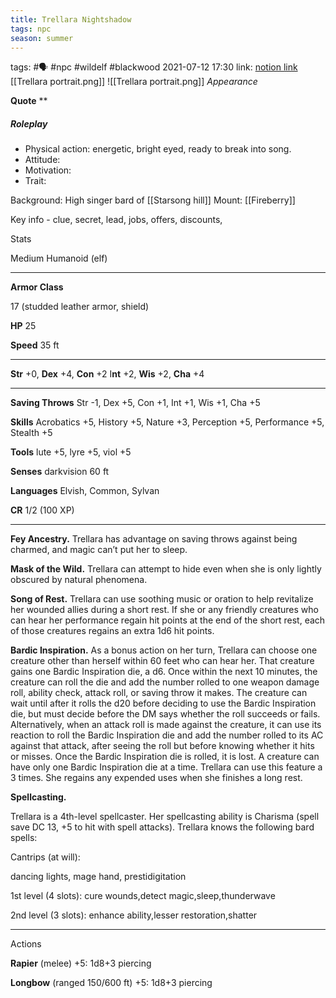 ```yaml
---
title: Trellara Nightshadow
tags: npc
season: summer
---
```

 
tags: #🗣 #npc #wildelf #blackwood
2021-07-12
17:30
link: [notion link](https://www.notion.so/michbahne/Trellara-Nightshadow-e450d7cbe0d9400ea1e05e6ff9470845)
[[Trellara portrait.png]]
![[Trellara portrait.png]]
*Appearance*

**Quote** **

##### Roleplay

-   Physical action: energetic, bright eyed, ready to break into song.
-   Attitude:
-   Motivation:
-   Trait:

Background: High singer bard of [[Starsong hill]]
Mount: [[Fireberry]]

Key info - clue, secret, lead, jobs, offers, discounts,



Stats

Medium Humanoid (elf)

---

**Armor Class**

17 (studded leather armor, shield)

**HP** 25

**Speed** 35 ft

---

**Str** +0, **Dex** +4, **Con** +2 I**nt** +2, **Wis** +2, **Cha** +4

---

**Saving Throws** Str -1, Dex +5, Con +1, Int +1, Wis +1, Cha +5

**Skills** Acrobatics +5, History +5, Nature +3, Perception +5, Performance +5, Stealth +5

**Tools** lute +5, lyre +5, viol +5

**Senses** darkvision 60 ft

**Languages** Elvish, Common, Sylvan

**CR** 1/2 (100 XP)

---

**Fey Ancestry.** Trellara has advantage on saving throws against being charmed, and magic can’t put her to sleep.

**Mask of the Wild.** Trellara can attempt to hide even when she is only lightly obscured by natural phenomena.

**Song of Rest.** Trellara can use soothing music or oration to help revitalize her wounded allies during a short rest. If she or any friendly creatures who can hear her performance regain hit points at the end of the short rest, each of those creatures regains an extra 1d6 hit points.

**Bardic Inspiration.** As a bonus action on her turn, Trellara can choose one creature other than herself within 60 feet who can hear her. That creature gains one Bardic Inspiration die, a d6. Once within the next 10 minutes, the creature can roll the die and add the number rolled to one weapon damage roll, ability check, attack roll, or saving throw it makes. The creature can wait until after it rolls the d20 before deciding to use the Bardic Inspiration die, but must decide before the DM says whether the roll succeeds or fails. Alternatively, when an attack roll is made against the creature, it can use its reaction to roll the Bardic Inspiration die and add the number rolled to its AC against that attack, after seeing the roll but before knowing whether it hits or misses. Once the Bardic Inspiration die is rolled, it is lost. A creature can have only one Bardic Inspiration die at a time. Trellara can use this feature a 3 times. She regains any expended uses when she finishes a long rest.

**Spellcasting.**

Trellara is a 4th-level spellcaster. Her spellcasting ability is Charisma (spell save DC 13, +5 to hit with spell attacks). Trellara knows the following bard spells:

Cantrips (at will):

dancing lights, mage hand, prestidigitation

1st level (4 slots): cure wounds,detect magic,sleep,thunderwave

2nd level (3 slots): enhance ability,lesser restoration,shatter

---

Actions

**Rapier** (melee) +5: 1d8+3 piercing

**Longbow** (ranged 150/600 ft) +5: 1d8+3 piercing
